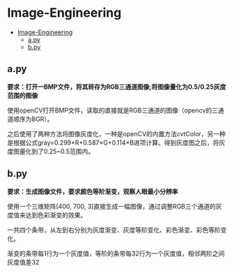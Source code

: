 # Image-Engineering
- [Image-Engineering](#image-engineering)
  - [a.py](#apy)
  - [b.py](#bpy)
## a.py

**要求：打开一BMP文件，将其转存为RGB三通道图像;将图像量化为0.5/0.25灰度范围的图像**

使用openCV打开BMP文件，读取的直接就是RGB三通道的图像（opencv的三通道顺序为BGR）。

之后使用了两种方法将图像灰度化，一种是openCV的内置方法cvtColor，另一种是根据公式gray=0.299×R+0.587×G+0.114×B进项计算。得到灰度图之后，将灰度图量化到了0.25~0.5范围内。

## b.py

**要求：生成图像文件，要求颜色等阶渐变，观察人眼最小分辨率**

使用一个三维矩阵[400, 700, 3]直接生成一幅图像，通过调整RGB三个通道的灰度值来达到色彩渐变的效果。

一共四个条带，从左到右分别为灰度渐变、灰度等阶变化、彩色渐变、彩色等阶变化。

渐变的条带每1行为一个灰度值，等阶的条带每32行为一个灰度值，相邻两阶之间灰度值差32
